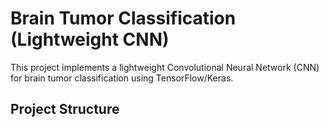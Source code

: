 # Brain Tumor Classification (Lightweight CNN)

This project implements a lightweight Convolutional Neural Network (CNN) for brain tumor classification using TensorFlow/Keras.

## Project Structure
